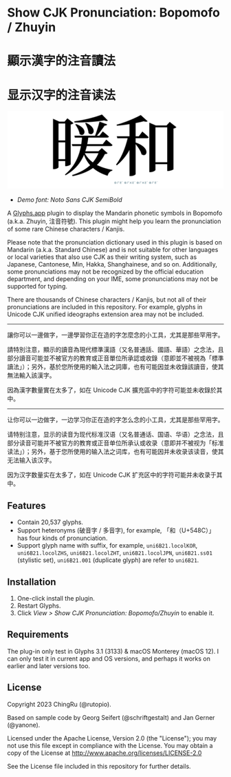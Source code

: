 # Show CJK Pronunciation: Bopomofo / Zhuyin

# 顯示漢字的注音讀法

# 显示汉字的注音读法

![demo](demo.png)

- *Demo font: Noto Sans CJK SemiBold*


A [Glyphs.app](https://glyphsapp.com/) plugin to display the Mandarin phonetic symbols in Bopomofo (a.k.a. Zhuyin, 注音符號). This plugin might help you learn the pronunciation of some rare Chinese characters / Kanjis.

Please note that the pronunciation dictionary used in this plugin is based on Mandarin (a.k.a. Standard Chinese) and is not suitable for other languages or local varieties that also use CJK as their writing system, such as Japanese, Cantonese, Min, Hakka, Shanghainese, and so on. Additionally, some pronunciations may not be recognized by the official education department, and depending on your IME, some pronunciations may not be supported for typing.

There are thousands of Chinese characters / Kanjis, but not all of their pronunciations are included in this repository. For example, glyphs in Unicode CJK unified ideographs extension area may not be included.

--- 

讓你可以一邊做字，一邊學習你正在造的字怎麼念的小工具，尤其是那些罕用字。

請特別注意，顯示的讀音為現代標準漢語（又名普通話、國語、華語）之念法，且部分讀音可能並不被官方的教育或正音單位所承認或收錄（意即並不被視為「標準讀法」）；另外，基於您所使用的輸入法之詞庫，也有可能因並未收錄該讀音，使其無法輸入該漢字。

因為漢字數量實在太多了，如在 Unicode CJK 擴充區中的字符可能並未收錄於其中。

---

让你可以一边做字，一边学习你正在造的字怎么念的小工具，尤其是那些罕用字。

请特别注意，显示的读音为现代标准汉语（又名普通话、国语、华语）之念法，且部分读音可能并不被官方的教育或正音单位所承认或收录（意即并不被视为「标准读法」）；另外，基于您所使用的输入法之词库，也有可能因并未收录该读音，使其无法输入该汉字。

因为汉字数量实在太多了，如在 Unicode CJK 扩充区中的字符可能并未收录于其中。

## Features

- Contain 20,537 glyphs.
- Support heteronyms (破音字 / 多音字), for example, 「和（U+548C）」 has four kinds of pronunciation.
- Support glyph name with suffix, for example, `uni6B21.locolKOR`, `uni6B21.locolZHS`, `uni6B21.locolZHT`, `uni6B21.locolJPN`, `uni6B21.ss01` (stylistic set), `uni6B21.001` (duplicate glyph) are refer to `uni6B21`.

## Installation

1. One-click install the plugin.
2. Restart Glyphs.
3. Click *View > Show CJK Pronunciation: Bopomofo/Zhuyin* to enable it.

## Requirements

The plug-in only test in Glyphs 3.1 (3133) & macOS Monterey (macOS 12). I can only test it in current app and OS versions, and perhaps it works on earlier and later versions too.

## License

Copyright 2023 ChingRu (@rutopio).

Based on sample code by Georg Seifert (@schriftgestalt) and Jan Gerner (@yanone).

Licensed under the Apache License, Version 2.0 (the "License"); you may not use this file except in compliance with the License. You may obtain a copy of the License at http://www.apache.org/licenses/LICENSE-2.0

See the License file included in this repository for further details.
